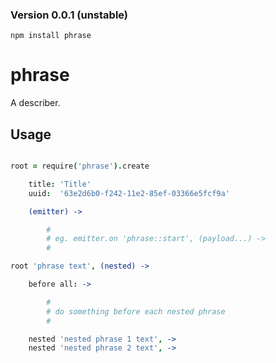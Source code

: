 ### Version 0.0.1 (unstable)

`npm install phrase`

phrase
======

A describer.


Usage
-----

```coffee

root = require('phrase').create 

    title: 'Title'
    uuid:  '63e2d6b0-f242-11e2-85ef-03366e5fcf9a'

    (emitter) -> 

        #
        # eg. emitter.on 'phrase::start', (payload...) -> 
        #

root 'phrase text', (nested) -> 

    before all: -> 

        #
        # do something before each nested phrase
        # 

    nested 'nested phrase 1 text', -> 
    nested 'nested phrase 2 text', -> 


```

